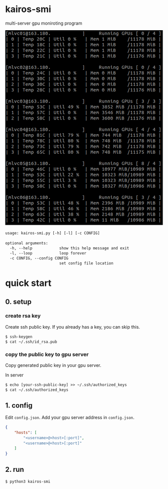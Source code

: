 # kairos-smi
multi-server gpu moniroting program

![sample.png](img/sample.png)

```
usage: kairos-smi.py [-h] [-l] [-c CONFIG]

optional arguments:
  -h, --help            show this help message and exit
  -l, --loop            loop forever
  -c CONFIG, --config CONFIG
                        set config file location
```

# quick start
## 0. setup
### create rsa key
Create ssh public key. If you already has a key, you can skip this.
```shell
$ ssh-keygen
$ cat ~/.ssh/id_rsa.pub
```

### copy the public key to gpu server
Copy generated public key in your gpu server.

In server
```shell
$ echo [your-ssh-public-key] >> ~/.ssh/authorized_keys
$ cat ~/.ssh/authorized_keys
```

## 1. config
Edit `config.json`. Add your gpu server address in `config.json`.
```json
{
	"hosts": [
		"<username>@<host>[:port]",
		"<username>@<host>[:port]"
	]
}
```

## 2. run
```shell
$ python3 kairos-smi
```

